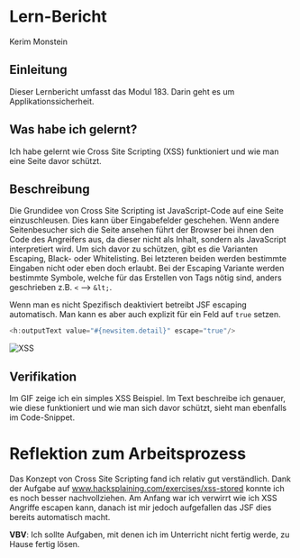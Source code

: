 # Lern-Bericht
Kerim Monstein

## Einleitung

Dieser Lernbericht umfasst das Modul 183. Darin geht es um Applikationssicherheit.

## Was habe ich gelernt?

Ich habe gelernt wie Cross Site Scripting (XSS) funktioniert und wie man eine Seite davor schützt.

## Beschreibung

Die Grundidee von Cross Site Scripting ist JavaScript-Code auf eine Seite einzuschleusen. Dies kann über Eingabefelder geschehen. Wenn andere Seitenbesucher sich die Seite ansehen führt der Browser bei ihnen den Code des Angreifers aus, da dieser nicht als Inhalt, sondern als JavaScript interpretiert wird. 
Um sich davor zu schützen, gibt es die Varianten Escaping, Black- oder Whitelisting. Bei letzteren beiden werden bestimmte Eingaben nicht oder eben doch erlaubt. Bei der Escaping Variante werden bestimmte Symbole, welche für das Erstellen von Tags nötig sind, anders geschrieben z.B. `<` --> `&lt;`.

Wenn man es nicht Spezifisch deaktiviert betreibt JSF escaping automatisch. Man kann es aber auch explizit für ein Feld auf `true` setzen.

```java
<h:outputText value="#{newsitem.detail}" escape="true"/>
```

![XSS](https://user-images.githubusercontent.com/69577029/207854147-b584165b-62e7-49bc-8b20-6866031175e7.gif)

## Verifikation

Im GIF zeige ich ein simples XSS Beispiel. Im Text beschreibe ich genauer, wie diese funktioniert und wie man sich davor schützt, sieht man ebenfalls im Code-Snippet.

# Reflektion zum Arbeitsprozess

Das Konzept von Cross Site Scripting fand ich relativ gut verständlich. Dank der Aufgabe auf www.hacksplaining.com/exercises/xss-stored konnte ich es noch besser nachvollziehen.
Am Anfang war ich verwirrt wie ich XSS Angriffe escapen kann, danach ist mir jedoch aufgefallen das JSF dies bereits automatisch macht.

**VBV**: Ich sollte Aufgaben, mit denen ich im Unterricht nicht fertig werde, zu Hause fertig lösen.
